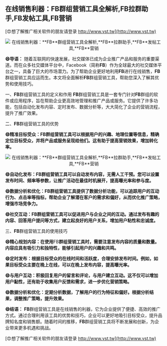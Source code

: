## **在线销售利器：**FB**群组营销工具全解析,**FB**拉群助手,**FB**发帖工具,**FB**营销**

[😍想了解推广相关软件的朋友请登录 http://www.vst.tw](http://www.vst.tw)

 <center><img src="https://vst.tw/MP4/tuiguang/png/2.png" alt="在线销售利器：**FB**群组营销工具全解析,**FB**拉群助手,**FB**发帖工具,**FB**营销"></center>

**😄导语：**
随着互联网的快速发展，社交媒体已成为企业推广产品和服务的重要渠道。而在众多社交媒体平台中，Facebook（简称**FB**）作为全球最大的社交媒体平台之一，具备了巨大的市场潜力。为了帮助企业更好地利用**FB**进行在线销售，**FB**群组营销工具应运而生。本文将全面解析**FB**群组营销工具，帮助您深入了解其优势和使用技巧。

一、**FB**群组营销工具的定义和作用
**FB**群组营销工具是一套专门针对**FB**群组的软件或应用程序，旨在帮助企业更高效地管理和推广产品或服务。它提供了许多功能，包括自动化发布内容、定时发布、数据分析等，大大简化了企业的营销流程，提升了推广效果。

二、**FB**群组营销工具的优势

**😄精准目标受众：**FB**群组营销工具可以根据用户的兴趣、地理位置等信息，精确定位目标受众，并将产品或服务呈现给他们。这有助于提高营销效果，增加转化率。**

 <center><img src="https://vst.tw/MP4/tuiguang/png/5.png" alt="在线销售利器：**FB**群组营销工具全解析,**FB**拉群助手,**FB**发帖工具,**FB**营销"></center>

**😄自动化发布：**FB**群组营销工具可以自动发布内容，无需人工干预。您可以设置发布时间、频率等参数，让推广活动在最佳时机展开，提高曝光率和参与度。**

**😄数据分析和优化：**FB**群组营销工具提供了数据分析功能，可以追踪用户的互动行为、点击率等指标，帮助企业了解潜在客户的需求和偏好，从而优化推广策略，增强市场竞争力。**

**😄社交互动：**FB**群组营销工具可以促进用户与企业之间的互动。通过发布有趣的内容、回答用户提问等方式，建立起良好的用户关系，增加用户粘性和忠诚度。**

三、**FB**群组营销工具的使用技巧

**😄精心规划内容：在使用**FB**群组营销工具时，需要注意发布内容的质量和数量。内容应具有吸引力和独特性，能够引起用户的兴趣和共鸣。**

**😄定时发布：根据目标受众的在线时间和活跃度，合理安排发布时间。例如，如果目标受众主要在晚上在线，可以在晚上发布内容，提高曝光率。**

**😄与用户互动：积极回复用户的留言和评论，与用户建立互动。这不仅可以增加用户黏性，还有助于收集用户反馈和需求，进一步优化营销策略。**

**😄数据分析和优化：定期分析数据，了解用户的行为特征和偏好。根据分析结果，调整推广策略，提升效果。**

**😄结语：**
**FB**群组营销工具是在线销售的利器，它为企业提供了便捷、高效的推广方式。通过合理利用该工具的优势和技巧，企业可以更好地吸引目标受众，提升品牌知名度和销售额。随着时间的推移，**FB**群组营销工具将不断发展和创新，为企业带来更多机遇和挑战。

[😍想了解推广相关软件的朋友请登录 http://www.vst.tw](http://www.vst.tw)



